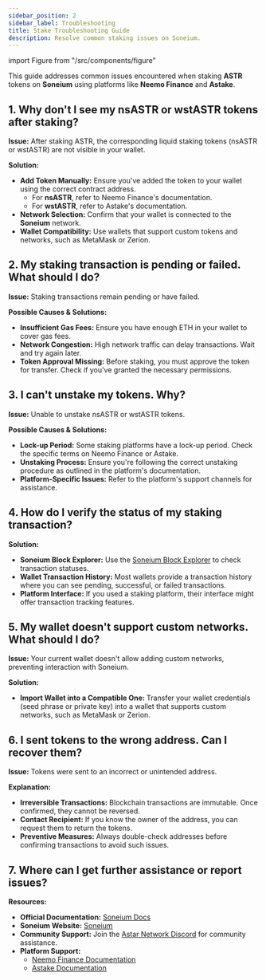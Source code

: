 ```yaml
---
sidebar_position: 2
sidebar_label: Troubleshooting
title: Stake Troubleshooting Guide
description: Resolve common staking issues on Soneium.
---
```


import Figure from "/src/components/figure"

This guide addresses common issues encountered when staking **ASTR** tokens on **Soneium** using platforms like **Neemo Finance** and **Astake**.

## 1. Why don't I see my nsASTR or wstASTR tokens after staking?

**Issue:** After staking ASTR, the corresponding liquid staking tokens (nsASTR or wstASTR) are not visible in your wallet.

**Solution:**

- **Add Token Manually:** Ensure you've added the token to your wallet using the correct contract address.
  - For **nsASTR**, refer to Neemo Finance's documentation.
  - For **wstASTR**, refer to Astake's documentation.
- **Network Selection:** Confirm that your wallet is connected to the **Soneium** network.
- **Wallet Compatibility:** Use wallets that support custom tokens and networks, such as MetaMask or Zerion.

## 2. My staking transaction is pending or failed. What should I do?

**Issue:** Staking transactions remain pending or have failed.

**Possible Causes & Solutions:**

- **Insufficient Gas Fees:** Ensure you have enough ETH in your wallet to cover gas fees.
- **Network Congestion:** High network traffic can delay transactions. Wait and try again later.
- **Token Approval Missing:** Before staking, you must approve the token for transfer. Check if you've granted the necessary permissions.

## 3. I can't unstake my tokens. Why?

**Issue:** Unable to unstake nsASTR or wstASTR tokens.

**Possible Causes & Solutions:**

- **Lock-up Period:** Some staking platforms have a lock-up period. Check the specific terms on Neemo Finance or Astake.
- **Unstaking Process:** Ensure you're following the correct unstaking procedure as outlined in the platform's documentation.
- **Platform-Specific Issues:** Refer to the platform's support channels for assistance.

## 4. How do I verify the status of my staking transaction?

**Solution:**

- **Soneium Block Explorer:** Use the [Soneium Block Explorer](https://soneium.blockscout.com/) to check transaction statuses.
- **Wallet Transaction History:** Most wallets provide a transaction history where you can see pending, successful, or failed transactions.
- **Platform Interface:** If you used a staking platform, their interface might offer transaction tracking features.

## 5. My wallet doesn't support custom networks. What should I do?

**Issue:** Your current wallet doesn't allow adding custom networks, preventing interaction with Soneium.

**Solution:**

- **Import Wallet into a Compatible One:** Transfer your wallet credentials (seed phrase or private key) into a wallet that supports custom networks, such as MetaMask or Zerion.

## 6. I sent tokens to the wrong address. Can I recover them?

**Issue:** Tokens were sent to an incorrect or unintended address.

**Explanation:**

- **Irreversible Transactions:** Blockchain transactions are immutable. Once confirmed, they cannot be reversed.
- **Contact Recipient:** If you know the owner of the address, you can request them to return the tokens.
- **Preventive Measures:** Always double-check addresses before confirming transactions to avoid such issues.

## 7. Where can I get further assistance or report issues?

**Resources:**

- **Official Documentation:** [Soneium Docs](https://docs.soneium.org/)
- **Soneium Website:** [Soneium](https://soneium.org/en/)
- **Community Support:** Join the [Astar Network Discord](https://discord.com/invite/AstarNetwork) for community assistance.
- **Platform Support:**
  - [Neemo Finance Documentation](https://docs.neemo.finance/)
  - [Astake Documentation](https://astakes-organization.gitbook.io/doc)